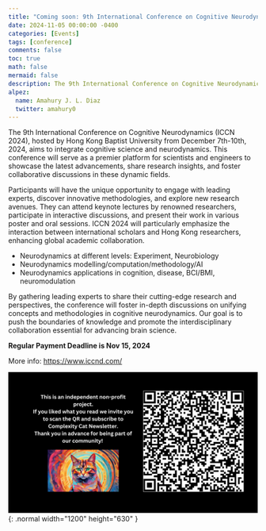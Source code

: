 ```yaml
---
title: "Coming soon: 9th International Conference on Cognitive Neurodynamics (ICCN)"
date: 2024-11-05 00:00:00 -0400
categories: [Events]
tags: [conference]
comments: false
toc: true
math: false
mermaid: false
description: The 9th International Conference on Cognitive Neurodynamics (ICCN 2024), hosted by Hong Kong Baptist University from December 7th-10th, 2024, aims to integrate cognitive science and neurodynamics.
alpez:
  name: Amahury J. L. Diaz
  twitter: amahury0
---
```

The 9th International Conference on Cognitive Neurodynamics (ICCN 2024), hosted by Hong Kong Baptist University from December 7th-10th, 2024, aims to integrate cognitive science and neurodynamics. This conference will serve as a premier platform for scientists and engineers to showcase the latest advancements, share research insights, and foster collaborative discussions in these dynamic fields.

Participants will have the unique opportunity to engage with leading experts, discover innovative methodologies, and explore new research avenues. They can attend keynote lectures by renowned researchers, participate in interactive discussions, and present their work in various poster and oral sessions. ICCN 2024 will particularly emphasize the interaction between international scholars and Hong Kong researchers, enhancing global academic collaboration.

- Neurodynamics at different levels: Experiment, Neurobiology
- Neurodynamics modelling/computation/methodology/AI
- Neurodynamics applications in cognition, disease, BCI/BMI, neuromodulation

By gathering leading experts to share their cutting-edge research and perspectives, the conference will foster in-depth discussions on unifying concepts and methodologies in cognitive neurodynamics. Our goal is to push the boundaries of knowledge and promote the interdisciplinary collaboration essential for advancing brain science.

**Regular Payment Deadline is Nov 15, 2024**

More info: https://www.iccnd.com/

![Desktop View](/assets/img/fix/complexity-cat-newsletter.png){: .normal width="1200" height="630" }
